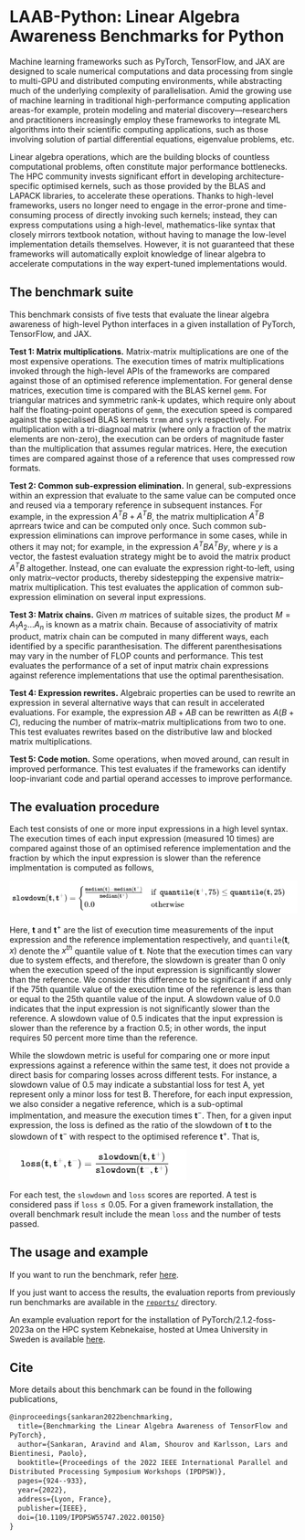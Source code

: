 # LAAB-Python:  Linear Algebra Awareness Benchmarks for Python

Machine learning frameworks such as PyTorch, TensorFlow, and JAX are designed to scale numerical computations and data processing from single to multi-GPU and distributed computing environments, while abstracting much of the underlying complexity of parallelisation. Amid the growing use of machine learning in traditional high-performance computing application areas-for example, protein modeling and material discovery—researchers and practitioners increasingly employ these frameworks to integrate ML algorithms into their scientific computing applications, such as those involving solution of partial differential equations, eigenvalue problems, etc.

Linear algebra operations, which are the building blocks of countless computational problems, often constitute major performance bottlenecks. The HPC community invests significant effort in developing architecture-specific optimised kernels, such as those provided by the BLAS and LAPACK libraries, to accelerate these operations. Thanks to high-level frameworks, users no longer need to engage in the error-prone and time-consuming process of directly invoking such kernels; instead, they can express computations using a high-level, mathematics-like syntax that closely mirrors textbook notation, without having to manage the low-level implementation details themselves. However, it is not guaranteed that these frameworks will automatically exploit knowledge of linear algebra to accelerate computations in the way expert-tuned implementations would.

## The benchmark suite

This benchmark consists of five tests that evaluate the linear algebra awareness of high-level Python interfaces in a given installation of PyTorch, TensorFlow, and JAX.

**Test 1: Matrix multiplications.** Matrix-matrix multiplications are one of the most expensive operations. The execution times of matrix multiplications invoked through the high-level APIs of the frameworks are compared against those of an optimised reference implementation. For general dense matrices, execution time is compared with the BLAS kernel `gemm`. For triangular matrices and symmetric rank-k updates, which require only about half the floating-point operations of `gemm`, the execution speed is compared against the specialised BLAS kernels `trmm` and `syrk` respectively. For multiplication with a tri-diagnoal matrix (where only a  fraction of the matrix elements are non-zero), the execution can be orders of magnitude faster than the multiplication that assumes regular matrices. Here, the execution times are compared against those of a reference that uses compressed row formats. 


**Test 2: Common sub-expression elimination.** In general, sub-expressions within an expression that evaluate to the same value can be computed once and reused via a temporary reference in subsequent instances. For example, in the expression $A^TB +A^TB$, the matrix multiplication $A^TB$ aprrears twice and can be computed only once. Such common sub-expression eliminations can improve performance in some cases, while in others it may not; for example, in the expression $A^TBA^TBy$, where $y$ is a vector, the fastest evaluation strategy might be to avoid the matrix product $A^TB$ altogether. Instead, one can evaluate the expression right-to-left, using only matrix–vector products, thereby sidestepping the expensive matrix–matrix multiplication. This test evaluates the application of common sub-expression elimination on several input expressions.

**Test 3: Matrix chains.** Given $m$ matrices of suitable sizes, the product $M = A_1A_2...A_n$ is known as a matrix chain. Because of associativity of matrix product, matrix chain can be computed in many different ways, each identified by a specific paranthesisation. The different parenthesisations may vary in the number of FLOP counts and performance. This test evaluates the performance of a set of input matrix chain expressions against reference implementations that use the optimal parenthesisation.

**Test 4: Expression rewrites.** Algebraic properties can be used to rewrite an expression in several alternative ways that can result in accelerated evaluations. For example, the expression $AB +AB$ can be rewritten as $A(B+C)$, reducing the number of matrix–matrix multiplications from two to one. This test evaluates rewrites based on the distributive law and blocked matrix multiplications.

**Test 5: Code motion.** Some operations, when moved around, can result in improved performance. This test evaluates if the frameworks can identify loop-invariant code and partial operand accesses to improve performance.


## The evaluation procedure

Each test consists of one or more input expressions in a high level syntax. The execution times of each input expression (measured 10 times) are compared against those of an optimised reference implementation and the fraction by which the input expression is slower than the reference implmentation is computed as follows,

<!-- <p align="center">
  <img src=".img/slowdown.png" alt="slowdown">
</p> -->

![slowdown](.img/slowdown.png)
<!-- $$
\texttt{slowdown}(\mathbf{t}, \mathbf{t}^{+}) =
    \begin{cases}
        \frac{\texttt{median}(\mathbf{t}) - \texttt{median}(\mathbf{t}^{+})}{\texttt{median}(\mathbf{t}^+)} & \text{if } \ \texttt{quantile}(\mathbf{t}^{+}, 75) \le \texttt{quantile}(\mathbf{t}, 25)  \\
        0.0 & \text{otherwise} 
    \end{cases} 
$$ -->
Here, $\mathbf{t}$ and $\mathbf{t}^{+}$ are the list of execution time measurements of the input expression and the reference implementation respectively, and $\texttt{quantile}(\mathbf{t}, x)$ denote the $x^{th}$ quantile value of $\mathbf{t}$. Note that the execution times can vary due to system effects, and therefore, the slowdown is greater than 0 only when the execution speed of the input expression is significantly slower than the reference. We consider this difference to be significant if and only if the 75th quantile value of the execution time of the reference is less than or equal to the 25th quantile value of the input. A slowdown value of 0.0 indicates that the input expression is not significantly slower than the reference. A slowdown value of $0.5$ indicates that the input expression is slower than the reference by a fraction $0.5$; in other words, the input requires $50$ percent more time than the reference.

While the slowdown metric is useful for comparing one or more input expressions against a reference within the same test, it does not provide a direct basis for comparing losses across different tests. For instance, a slowdown value of 0.5 may indicate a substantial loss for test A, yet represent only a minor loss for test B.
Therefore, for each input expression, we also consider a negative reference, which is a sub-optimal implmentation, and measure the execution times $\mathbf{t}^{-}$. Then, for a given input expression, the loss is defined as the ratio of the slowdown of $\mathbf{t}$ to the slowdown of $\mathbf{t}^-$ with respect to the optimised reference $\mathbf{t}^+$. That is,

![loss](.img/loss.png)

<!-- $$
\texttt{loss}(\mathbf{t}, \mathbf{t}^+, \mathbf{t}^-) = \frac{\texttt{slowdown}(\mathbf{t}, \mathbf{t}^+)}{\texttt{slowdown}(\mathbf{t}^-, \mathbf{t}^+)}
$$ -->
For each test, the $\texttt{slowdown}$ and $\texttt{loss}$ scores are reported. A test is considered pass if $\texttt{loss} \le 0.05$. For a given framework installation, the overall benchmark result include the mean $\texttt{loss}$ and the number of tests passed.


<!-- If you are using this benchmark, please also cite the software, -->

## The usage and example

If you want to run the benchmark, refer [here](examples/README.md). 

If you just want to access the results, the evaluation reports from previously run benchmarks are available in the [`reports/`](reports/) directory. 

An example evaluation report for the installation of PyTorch/2.1.2-foss-2023a on the HPC system Kebnekaise, hosted at Umea University in Sweden is available [here](examples/PyTorch/2.1.2-foss-2023a/HPC2N_x86_64/1xCore/amd_zen3/README.md).


## Cite

More details about this benchmark can be found in the following publications,

```
@inproceedings{sankaran2022benchmarking,
  title={Benchmarking the Linear Algebra Awareness of TensorFlow and PyTorch},
  author={Sankaran, Aravind and Alam, Shourov and Karlsson, Lars and Bientinesi, Paolo},
  booktitle={Proceedings of the 2022 IEEE International Parallel and Distributed Processing Symposium Workshops (IPDPSW)},
  pages={924--933},
  year={2022},
  address={Lyon, France},
  publisher={IEEE},
  doi={10.1109/IPDPSW55747.2022.00150}
}
```